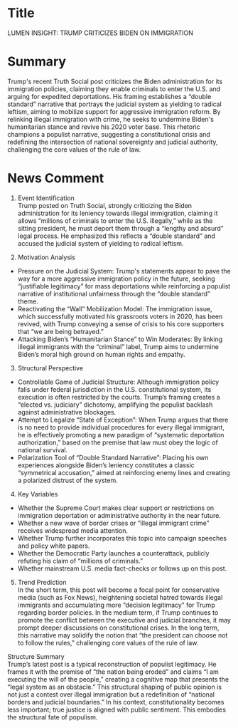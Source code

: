 # Title
LUMEN INSIGHT: TRUMP CRITICIZES BIDEN ON IMMIGRATION

# Summary
Trump's recent Truth Social post criticizes the Biden administration for its immigration policies, claiming they enable criminals to enter the U.S. and arguing for expedited deportations. His framing establishes a “double standard” narrative that portrays the judicial system as yielding to radical leftism, aiming to mobilize support for aggressive immigration reform. By relinking illegal immigration with crime, he seeks to undermine Biden's humanitarian stance and revive his 2020 voter base. This rhetoric champions a populist narrative, suggesting a constitutional crisis and redefining the intersection of national sovereignty and judicial authority, challenging the core values of the rule of law.

# News Comment
1. Event Identification  
Trump posted on Truth Social, strongly criticizing the Biden administration for its leniency towards illegal immigration, claiming it allows “millions of criminals to enter the U.S. illegally,” while as the sitting president, he must deport them through a “lengthy and absurd” legal process. He emphasized this reflects a “double standard” and accused the judicial system of yielding to radical leftism.

2. Motivation Analysis  
- Pressure on the Judicial System: Trump's statements appear to pave the way for a more aggressive immigration policy in the future, seeking “justifiable legitimacy” for mass deportations while reinforcing a populist narrative of institutional unfairness through the “double standard” theme.
- Reactivating the “Wall” Mobilization Model: The immigration issue, which successfully motivated his grassroots voters in 2020, has been revived, with Trump conveying a sense of crisis to his core supporters that “we are being betrayed.”
- Attacking Biden’s “Humanitarian Stance” to Win Moderates: By linking illegal immigrants with the “criminal” label, Trump aims to undermine Biden’s moral high ground on human rights and empathy.

3. Structural Perspective  
- Controllable Game of Judicial Structure: Although immigration policy falls under federal jurisdiction in the U.S. constitutional system, its execution is often restricted by the courts. Trump’s framing creates a “elected vs. judiciary” dichotomy, amplifying the populist backlash against administrative blockages.
- Attempt to Legalize “State of Exception”: When Trump argues that there is no need to provide individual procedures for every illegal immigrant, he is effectively promoting a new paradigm of “systematic deportation authorization,” based on the premise that law must obey the logic of national survival.
- Polarization Tool of “Double Standard Narrative”: Placing his own experiences alongside Biden’s leniency constitutes a classic “symmetrical accusation,” aimed at reinforcing enemy lines and creating a polarized distrust of the system.

4. Key Variables  
- Whether the Supreme Court makes clear support or restrictions on immigration deportation or administrative authority in the near future.  
- Whether a new wave of border crises or “illegal immigrant crime” receives widespread media attention.  
- Whether Trump further incorporates this topic into campaign speeches and policy white papers.  
- Whether the Democratic Party launches a counterattack, publicly refuting his claim of “millions of criminals.”  
- Whether mainstream U.S. media fact-checks or follows up on this post.

5. Trend Prediction  
In the short term, this post will become a focal point for conservative media (such as Fox News), heightening societal hatred towards illegal immigrants and accumulating more “decision legitimacy” for Trump regarding border policies. In the medium term, if Trump continues to promote the conflict between the executive and judicial branches, it may prompt deeper discussions on constitutional crises. In the long term, this narrative may solidify the notion that “the president can choose not to follow the rules,” challenging core values of the rule of law.

Structure Summary  
Trump’s latest post is a typical reconstruction of populist legitimacy. He frames it with the premise of “the nation being eroded” and claims “I am executing the will of the people,” creating a cognitive map that presents the “legal system as an obstacle.” This structural shaping of public opinion is not just a contest over illegal immigration but a redefinition of “national borders and judicial boundaries.” In his context, constitutionality becomes less important; true justice is aligned with public sentiment. This embodies the structural fate of populism.
